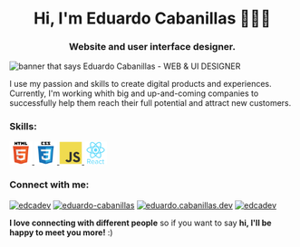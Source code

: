 <h1 align="center">Hi, I'm Eduardo Cabanillas 👋🧑‍💻</h1>
<h3 align="center">Website and user interface designer.</h3>

<img src="https://user-images.githubusercontent.com/104347313/167239487-669b8b77-20da-44a7-bf1a-9d5444c3e009.png" alt="banner that says Eduardo Cabanillas - WEB & UI DESIGNER">

<p>I use my passion and skills to create digital products and experiences. Currently, I'm working whith big and up-and-coming companies to successfully help them reach their full potential and attract new customers.</p>

<h3 align="left">Skills:</h3>
<p align="left"><a href="https://www.w3.org/html/" target="_blank" rel="noreferrer"> <img src="https://raw.githubusercontent.com/devicons/devicon/master/icons/html5/html5-original-wordmark.svg" alt="html5" width="40" height="40"/> </a> <a href="https://www.w3schools.com/css/" target="_blank" rel="noreferrer"> <img src="https://raw.githubusercontent.com/devicons/devicon/master/icons/css3/css3-original-wordmark.svg" alt="css3" width="40" height="40"/> </a> <a href="https://developer.mozilla.org/en-US/docs/Web/JavaScript" target="_blank" rel="noreferrer"> <img src="https://raw.githubusercontent.com/devicons/devicon/master/icons/javascript/javascript-original.svg" alt="javascript" width="40" height="40"/> </a> <a href="https://reactjs.org/" target="_blank" rel="noreferrer"> <img src="https://raw.githubusercontent.com/devicons/devicon/master/icons/react/react-original-wordmark.svg" alt="react" width="40" height="40"/> </a>
</p>

<h3 align="left">Connect with me:</h3>
<p align="left">
<a href="https://twitter.com/edcadev" target="blank" rel="noreferrer"><img align="center" src="https://raw.githubusercontent.com/rahuldkjain/github-profile-readme-generator/master/src/images/icons/Social/twitter.svg" alt="edcadev" height="30" width="40" /></a> <a href="https://linkedin.com/in/eduardo-cabanillas" target="blank" rel="noreferrer"><img align="center" src="https://raw.githubusercontent.com/rahuldkjain/github-profile-readme-generator/master/src/images/icons/Social/linked-in-alt.svg" alt="eduardo-cabanillas" height="30" width="40" /></a> <a href="https://fb.com/eduardo.cabanillas.dev" target="blank" rel="noreferrer"><img align="center" src="https://raw.githubusercontent.com/rahuldkjain/github-profile-readme-generator/master/src/images/icons/Social/facebook.svg" alt="eduardo.cabanillas.dev" height="30" width="40" /></a> <a href="https://instagram.com/edcadev" target="blank" rel="noreferrer"><img align="center" src="https://raw.githubusercontent.com/rahuldkjain/github-profile-readme-generator/master/src/images/icons/Social/instagram.svg" alt="edcadev" height="30" width="40" /></a>
</p>

<p>
<b>I love connecting with different people</b> so if you want to say <b>hi, I'll be happy to meet you more!</b> :)
</p>
